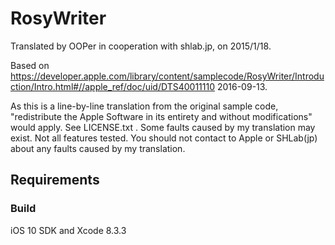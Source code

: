 # RosyWriter

Translated by OOPer in cooperation with shlab.jp, on 2015/1/18.

Based on
<https://developer.apple.com/library/content/samplecode/RosyWriter/Introduction/Intro.html#//apple_ref/doc/uid/DTS40011110>
2016-09-13.

As this is a line-by-line translation from the original sample code, "redistribute the Apple Software in its entirety and without modifications" would apply. See LICENSE.txt .
Some faults caused by my translation may exist. Not all features tested.
You should not contact to Apple or SHLab(jp) about any faults caused by my translation.

## Requirements

### Build

iOS 10 SDK and Xcode 8.3.3

